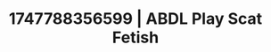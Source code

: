 ---
categories:
- ASMR tingles
- Immersive passion
- Twerking tease
- Passionate kisses
- Butt plug play
image: /assets/images/1747788356599.jpg
layout: post
seo:
  description: Featured content with premium Scat Fetish, ABDL Play. HD images available.
  keywords: Scat Fetish, ABDL Play
  og_image: /assets/images/1747788356599.jpg
  schema_type: VisualArtwork
tags:
- '#1747788356599'
- ABDL Play
- Scat Fetish
title: 1747788356599 | ABDL Play Scat Fetish
---